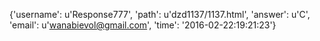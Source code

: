 {'username': u'Response777', 'path': u'dzd1137/1137.html', 'answer': u'C', 'email': u'wanabievol@gmail.com', 'time': '2016-02-22:19:21:23'}